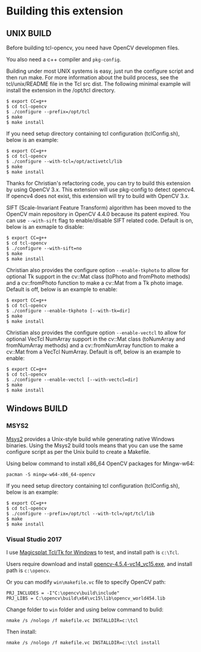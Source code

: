 # Building this extension

## UNIX BUILD

Before building tcl-opencv, you need have OpenCV developmen files.

You also need a c++ compiler and `pkg-config`.

Building under most UNIX systems is easy, just run the configure script
and then run make. For more information about the build process, see
the tcl/unix/README file in the Tcl src dist. The following minimal
example will install the extension in the /opt/tcl directory.

    $ export CC=g++
    $ cd tcl-opencv
    $ ./configure --prefix=/opt/tcl
    $ make
    $ make install

If you need setup directory containing tcl configuration (tclConfig.sh),
below is an example:

    $ export CC=g++
    $ cd tcl-opencv
    $ ./configure --with-tcl=/opt/activetcl/lib
    $ make
    $ make install

Thanks for Christian's refactoring code, you can try to build this
extension by using OpenCV 3.x. This extension will use pkg-config
to detect opencv4. If opencv4 does not exist, this extension will
try to build with OpenCV 3.x.

SIFT (Scale-Invariant Feature Transform) algorithm has been moved to
the OpenCV main repository in OpenCV 4.4.0 because its patent expired.
You can use `--with-sift` flag to enable/disable SIFT related code.
Default is on, below is an exmaple to disable:

    $ export CC=g++
    $ cd tcl-opencv
    $ ./configure --with-sift=no
    $ make
    $ make install

Christian also provides the configure option `--enable-tkphoto`
to allow for optional Tk support in the cv::Mat class (toPhoto and
fromPhoto methods) and a cv::fromPhoto function to make a cv::Mat
from a Tk photo image.
Default is off, below is an example to enable:

    $ export CC=g++
    $ cd tcl-opencv
    $ ./configure --enable-tkphoto [--with-tk=dir]
    $ make
    $ make install

Christian also provides the configure option `--enable-vectcl`
to allow for optional VecTcl NumArray support in the cv::Mat class
(toNumArray and fromNumArray methods) and a cv::fromNumArray function
to make a cv::Mat from a VecTcl NumArray.
Default is off, below is an example to enable:

    $ export CC=g++
    $ cd tcl-opencv
    $ ./configure --enable-vectcl [--with-vectcl=dir]
    $ make
    $ make install

## Windows BUILD

### MSYS2

[Msys2](https://www.msys2.org/)  provides a Unix-style build while generating
native Windows binaries. Using the Msys2 build tools means that you can use
the same configure script as per the Unix build to create a Makefile.

Using below command to install x86_64 OpenCV packages for Mingw-w64:

    pacman -S mingw-w64-x86_64-opencv

If you need setup directory containing tcl configuration (tclConfig.sh),
below is an example:

    $ export CC=g++
    $ cd tcl-opencv
    $ ./configure --prefix=/opt/tcl --with-tcl=/opt/tcl/lib
    $ make
    $ make install

### Visual Studio 2017

I use [Magicsplat Tcl/Tk for Windows](https://www.magicsplat.com/tcl-installer/index.html)
to test, and install path is `c:\Tcl`.

Users require download and install
[opencv-4.5.4-vc14_vc15.exe](https://sourceforge.net/projects/opencvlibrary/files/4.5.4/),
and install path is `c:\opencv`.

Or you can modify `win\makefile.vc` file to specify OpenCV path:

    PRJ_INCLUDES = -I"C:\opencv\build\include"
    PRJ_LIBS = C:\opencv\build\x64\vc15\lib\opencv_world454.lib

Change folder to `win` folder and using below command to bulid:

    nmake /s /nologo /f makefile.vc INSTALLDIR=c:\tcl

Then install:

    nmake /s /nologo /f makefile.vc INSTALLDIR=c:\tcl install
